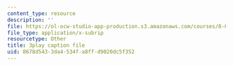 ```yaml
---
content_type: resource
description: ''
file: https://ol-ocw-studio-app-production.s3.amazonaws.com/courses/8-05-quantum-physics-ii-fall-2013/8678d5433da4534fa8ffd9020dc5f352_eZzBK3oy-08.vtt
file_type: application/x-subrip
resourcetype: Other
title: 3play caption file
uid: 8678d543-3da4-534f-a8ff-d9020dc5f352
---
```

